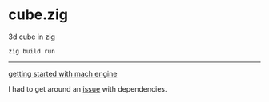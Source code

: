 # cube.zig
3d cube in zig

```
zig build run
```

---

[getting started with mach engine](https://machengine.org/core/getting-started/)

I had to get around an [issue](https://github.com/ziglang/zig/issues/16354) with dependencies.
